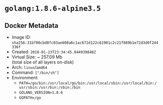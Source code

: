# `golang:1.8.6-alpine3.5`

## Docker Metadata

- Image ID: `sha256:31bf00cbd8fc03ae608a6c1ac672d122c61901c2c21f889b1e72d3d0f244336f`
- Created: `2018-01-23T23:34:45.044939848Z`
- Virtual Size: ~ 257.09 Mb  
  (total size of all layers on-disk)
- Arch: `linux`/`amd64`
- Command: `["/bin/sh"]`
- Environment:
  - `PATH=/go/bin:/usr/local/go/bin:/usr/local/sbin:/usr/local/bin:/usr/sbin:/usr/bin:/sbin:/bin`
  - `GOLANG_VERSION=1.8.6`
  - `GOPATH=/go`
